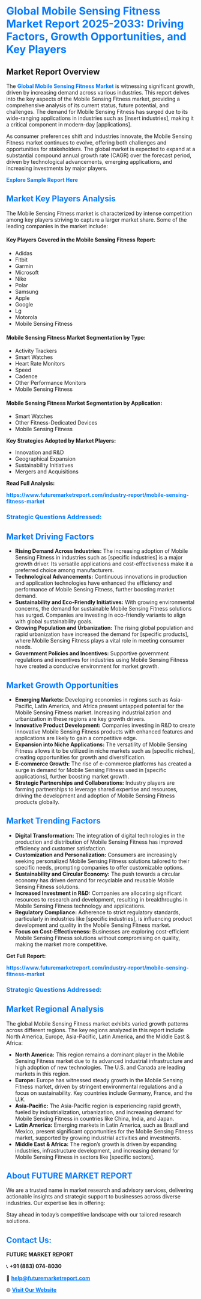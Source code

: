 <h1 style="color: #007BFF;">Global Mobile Sensing Fitness Market Report 2025-2033: Driving Factors, Growth Opportunities, and Key Players</h1>

<section id="overview">
<h2>Market Report Overview</h2>
<p>The <a href="https://www.futuremarketreport.com/industry-report/mobile-sensing-fitness-market" style="color: #007BFF; text-decoration: none;"><strong>Global Mobile Sensing Fitness Market</strong></a> is witnessing significant growth, driven by increasing demand across various industries. This report delves into the key aspects of the Mobile Sensing Fitness market, providing a comprehensive analysis of its current status, future potential, and challenges. The demand for Mobile Sensing Fitness has surged due to its wide-ranging applications in industries such as [insert industries], making it a critical component in modern-day [applications].</p>
<p>As consumer preferences shift and industries innovate, the Mobile Sensing Fitness market continues to evolve, offering both challenges and opportunities for stakeholders. The global market is expected to expand at a substantial compound annual growth rate (CAGR) over the forecast period, driven by technological advancements, emerging applications, and increasing investments by major players.</p>
</section>

<section id="overview">
<p><a href="https://www.futuremarketreport.com/request-sample/reportId=100990" style="color: #007BFF; text-decoration: none;"><strong>Explore Sample Report Here</strong></a></p>
</section>

<section id="key-players">
<h2 style="color: #007BFF;">Market Key Players Analysis</h2>
<p>The Mobile Sensing Fitness market is characterized by intense competition among key players striving to capture a larger market share. Some of the leading companies in the market include:</p>
<h4>Key Players Covered in the Mobile Sensing Fitness Report:</h4>
<ul><li>Adidas</li><li>Fitbit</li><li>Garmin</li><li>Microsoft</li><li>Nike</li><li>Polar</li><li>Samsung</li><li>Apple</li><li>Google</li><li>Lg</li><li>Motorola</li><li>Mobile Sensing Fitness</li></ul>
<h4>Mobile Sensing Fitness Market Segmentation by Type:</h4>
<ul><li>Activity Trackers</li><li>Smart Watches</li><li>Heart Rate Monitors</li><li>Speed</li><li>Cadence</li><li>Other Performance Monitors</li><li>Mobile Sensing Fitness</li></ul>

<h4>Mobile Sensing Fitness Market Segmentation by Application:</h4>
<ul><li>Smart Watches</li><li>Other Fitness-Dedicated Devices</li><li>Mobile Sensing Fitness</li></ul>
<p><strong>Key Strategies Adopted by Market Players:</strong></p>
<ul>
<li>Innovation and R&D</li>
<li>Geographical Expansion</li>
<li>Sustainability Initiatives</li>
<li>Mergers and Acquisitions</li>
</ul>
</section>

<section>
<p><strong>Read Full Analysis: </strong></p><a href="https://www.futuremarketreport.com/industry-report/mobile-sensing-fitness-market" style="color: #007BFF; text-decoration: none;"><strong>https://www.futuremarketreport.com/industry-report/mobile-sensing-fitness-market</strong></a>
<h3 style="color: #007BFF;">Strategic Questions Addressed:</h3>
</section>

<section id="driving-factors">
<h2 style="color: #007BFF;">Market Driving Factors</h2>
<ul>
<li><strong>Rising Demand Across Industries:</strong> The increasing adoption of Mobile Sensing Fitness in industries such as [specific industries] is a major growth driver. Its versatile applications and cost-effectiveness make it a preferred choice among manufacturers.</li>
<li><strong>Technological Advancements:</strong> Continuous innovations in production and application technologies have enhanced the efficiency and performance of Mobile Sensing Fitness, further boosting market demand.</li>
<li><strong>Sustainability and Eco-Friendly Initiatives:</strong> With growing environmental concerns, the demand for sustainable Mobile Sensing Fitness solutions has surged. Companies are investing in eco-friendly variants to align with global sustainability goals.</li>
<li><strong>Growing Population and Urbanization:</strong> The rising global population and rapid urbanization have increased the demand for [specific products], where Mobile Sensing Fitness plays a vital role in meeting consumer needs.</li>
<li><strong>Government Policies and Incentives:</strong> Supportive government regulations and incentives for industries using Mobile Sensing Fitness have created a conducive environment for market growth.</li>
</ul>
</section>

<section id="growth-opportunities">
<h2 style="color: #007BFF;">Market Growth Opportunities</h2>
<ul>
<li><strong>Emerging Markets:</strong> Developing economies in regions such as Asia-Pacific, Latin America, and Africa present untapped potential for the Mobile Sensing Fitness market. Increasing industrialization and urbanization in these regions are key growth drivers.</li>
<li><strong>Innovative Product Development:</strong> Companies investing in R&D to create innovative Mobile Sensing Fitness products with enhanced features and applications are likely to gain a competitive edge.</li>
<li><strong>Expansion into Niche Applications:</strong> The versatility of Mobile Sensing Fitness allows it to be utilized in niche markets such as [specific niches], creating opportunities for growth and diversification.</li>
<li><strong>E-commerce Growth:</strong> The rise of e-commerce platforms has created a surge in demand for Mobile Sensing Fitness used in [specific applications], further boosting market growth.</li>
<li><strong>Strategic Partnerships and Collaborations:</strong> Industry players are forming partnerships to leverage shared expertise and resources, driving the development and adoption of Mobile Sensing Fitness products globally.</li>
</ul>
</section>

<section id="trending-factors">
<h2 style="color: #007BFF;">Market Trending Factors</h2>
<ul>
<li><strong>Digital Transformation:</strong> The integration of digital technologies in the production and distribution of Mobile Sensing Fitness has improved efficiency and customer satisfaction.</li>
<li><strong>Customization and Personalization:</strong> Consumers are increasingly seeking personalized Mobile Sensing Fitness solutions tailored to their specific needs, prompting companies to offer customizable options.</li>
<li><strong>Sustainability and Circular Economy:</strong> The push towards a circular economy has driven demand for recyclable and reusable Mobile Sensing Fitness solutions.</li>
<li><strong>Increased Investment in R&D:</strong> Companies are allocating significant resources to research and development, resulting in breakthroughs in Mobile Sensing Fitness technology and applications.</li>
<li><strong>Regulatory Compliance:</strong> Adherence to strict regulatory standards, particularly in industries like [specific industries], is influencing product development and quality in the Mobile Sensing Fitness market.</li>
<li><strong>Focus on Cost-Effectiveness:</strong> Businesses are exploring cost-efficient Mobile Sensing Fitness solutions without compromising on quality, making the market more competitive.</li>
</ul>
</section>

<section>
<p><strong>Get Full Report: </strong></p><a href="https://www.futuremarketreport.com/industry-report/mobile-sensing-fitness-market" style="color: #007BFF; text-decoration: none;"><strong>https://www.futuremarketreport.com/industry-report/mobile-sensing-fitness-market</strong></a>
<h3 style="color: #007BFF;">Strategic Questions Addressed:</h3>
</section>


<section id="regional-analysis">
<h2 style="color: #007BFF;">Market Regional Analysis</h2>
<p>The global Mobile Sensing Fitness market exhibits varied growth patterns across different regions. The key regions analyzed in this report include North America, Europe, Asia-Pacific, Latin America, and the Middle East & Africa:</p>
<ul>
<li><strong>North America:</strong> This region remains a dominant player in the Mobile Sensing Fitness market due to its advanced industrial infrastructure and high adoption of new technologies. The U.S. and Canada are leading markets in this region.</li>
<li><strong>Europe:</strong> Europe has witnessed steady growth in the Mobile Sensing Fitness market, driven by stringent environmental regulations and a focus on sustainability. Key countries include Germany, France, and the U.K.</li>
<li><strong>Asia-Pacific:</strong> The Asia-Pacific region is experiencing rapid growth, fueled by industrialization, urbanization, and increasing demand for Mobile Sensing Fitness in countries like China, India, and Japan.</li>
<li><strong>Latin America:</strong> Emerging markets in Latin America, such as Brazil and Mexico, present significant opportunities for the Mobile Sensing Fitness market, supported by growing industrial activities and investments.</li>
<li><strong>Middle East & Africa:</strong> The region’s growth is driven by expanding industries, infrastructure development, and increasing demand for Mobile Sensing Fitness in sectors like [specific sectors].</li>
</ul>
</section>

<footer>
<h2 style="color: #007BFF;">About FUTURE MARKET REPORT</h2>
<p>We are a trusted name in market research and advisory services, delivering actionable insights and strategic support to businesses across diverse industries. Our expertise lies in offering:</p>

<p>Stay ahead in today’s competitive landscape with our tailored research solutions.</p>

<h2 style="color: #007BFF;">Contact Us:</h2>
<p><strong>FUTURE MARKET REPORT</strong></p>
<p>📞 <strong>+91 (883) 074-8030</strong></p>
<p>📧 <strong><a href="mailto:help@futuremarketreport.com" style="color: #007BFF;">help@futuremarketreport.com</a></strong></p>
<p>🌐 <strong><a href="https://www.futuremarketreport.com/" style="color: #007BFF;">Visit Our Website</a></strong></p>
</footer>